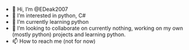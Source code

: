 - 👋 Hi, I’m @EDeak2007
- 👀 I’m interested in python, C#
- 🌱 I’m currently learning python
- 💞️ I’m looking to collaborate on currently nothing, working on my own (mostly python) projects and learning python.
- 📫 How to reach me (not for now)

<!---
EDeak2007/EDeak2007 is a ✨ special ✨ repository because its `README.md` (this file) appears on your GitHub profile.
You can click the Preview link to take a look at your changes.
--->
